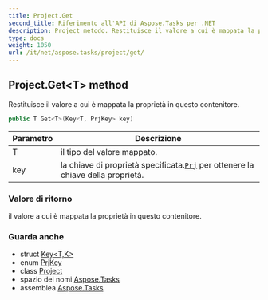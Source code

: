 ```yaml
---
title: Project.Get
second_title: Riferimento all'API di Aspose.Tasks per .NET
description: Project metodo. Restituisce il valore a cui è mappata la proprietà in questo contenitore.
type: docs
weight: 1050
url: /it/net/aspose.tasks/project/get/
---
```

## Project.Get&lt;T&gt; method

Restituisce il valore a cui è mappata la proprietà in questo contenitore.

```csharp
public T Get<T>(Key<T, PrjKey> key)
```

| Parametro | Descrizione |
| --- | --- |
| T | il tipo del valore mappato. |
| key | la chiave di proprietà specificata.[`Prj`](../../prj/) per ottenere la chiave della proprietà. |

### Valore di ritorno

il valore a cui è mappata la proprietà in questo contenitore.

### Guarda anche

* struct [Key&lt;T,K&gt;](../../key-2/)
* enum [PrjKey](../../prjkey/)
* class [Project](../)
* spazio dei nomi [Aspose.Tasks](../../project/)
* assemblea [Aspose.Tasks](../../../)


